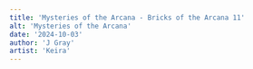 ```yaml
---
title: 'Mysteries of the Arcana - Bricks of the Arcana 11'
alt: 'Mysteries of the Arcana'
date: '2024-10-03'
author: 'J Gray'
artist: 'Keira'
---
```

